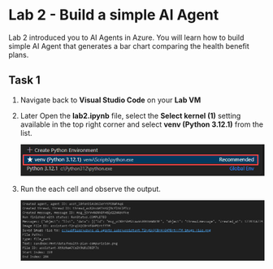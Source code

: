 # Lab 2 - Build a simple AI Agent

Lab 2 introduced you to AI Agents in Azure. You will learn how to build simple AI Agent that generates a bar chart comparing the health benefit plans.
## Task 1 
1. Navigate back to **Visual Studio Code** on your **Lab VM**
1. Later Open the **lab2.ipynb** file, select the **Select kernel (1)** setting available in the top right corner and select **venv (Python 3.12.1)** from the list.

   ![](./media/lab1-24.png)
1. Run the each cell and observe the output.

   ![](./media/lab2-26.png)
